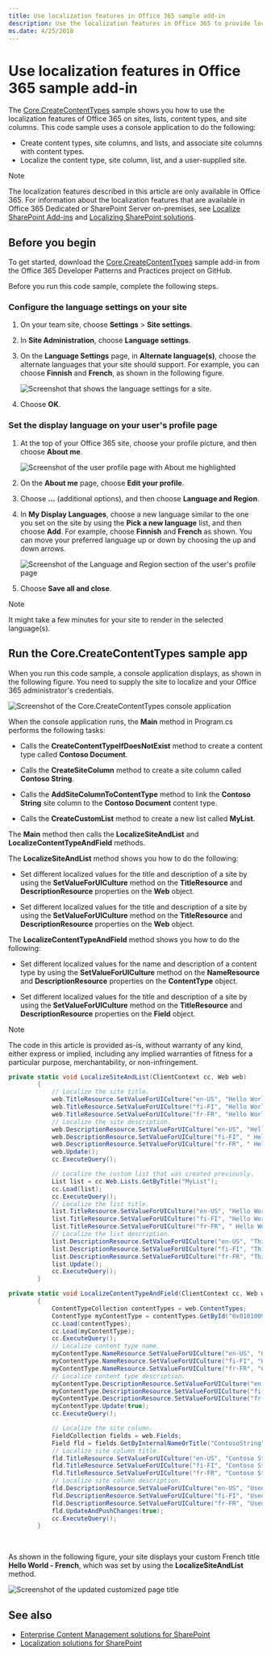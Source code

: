 ```yaml
---
title: Use localization features in Office 365 sample add-in
description: Use the localization features in Office 365 to provide localized values for SharePoint sites, lists, content types, and site columns. 
ms.date: 4/25/2018
---
```


# Use localization features in Office 365 sample add-in

The [Core.CreateContentTypes](https://github.com/SharePoint/PnP/tree/master/Samples/Core.CreateContentTypes) sample shows you how to use the localization features of Office 365 on sites, lists, content types, and site columns. This code sample uses a console application to do the following:

- Create content types, site columns, and lists, and associate site columns with content types.   
- Localize the content type, site column, list, and a user-supplied site.

> [!NOTE] 
> The localization features described in this article are only available in Office 365. For information about the localization features that are available in Office 365 Dedicated or SharePoint Server on-premises, see [Localize SharePoint Add-ins](../sp-add-ins/localize-sharepoint-add-ins.md) and [Localizing SharePoint solutions](https://msdn.microsoft.com/en-us/library/ee696750.aspx).

## Before you begin

To get started, download the [Core.CreateContentTypes](https://github.com/SharePoint/PnP/tree/master/Samples/Core.CreateContentTypes) sample add-in from the Office 365 Developer Patterns and Practices project on GitHub.

Before you run this code sample, complete the following steps.

### Configure the language settings on your site
    
1. On your team site, choose **Settings** > **Site settings**.
    
2. In **Site Administration**, choose **Language settings**.
    
3. On the **Language Settings** page, in **Alternate language(s)**, choose the alternate languages that your site should support. For example, you can choose **Finnish** and **French**, as shown in the following figure.

   ![Screenshot that shows the language settings for a site.](media/ffe149ae-17ab-4c55-a611-d47f4eb88c4e.png)
    
4. Choose **OK**.
    
### Set the display language on your user's profile page
    
1. At the top of your Office 365 site, choose your profile picture, and then choose **About me**.

   ![Screenshot of the user profile page with About me highlighted](media/764b2ac2-155b-4ce9-b8eb-3ae04ad26593.png)

2. On the **About me** page, choose **Edit your profile**.
    
3. Choose **...** (additional options), and then choose **Language and Region**.
    
4. In **My Display Languages**, choose a new language similar to the one you set on the site by using the **Pick a new language** list, and then choose **Add**. For example, choose **Finnish** and **French** as shown. You can move your preferred language up or down by choosing the up and down arrows.

   ![Screenshot of the Language and Region section of the user's profile page](media/ae5f565d-c932-43dd-9dc3-87630cee3692.png)
    
5. Choose **Save all and close**.

> [!NOTE] 
> It might take a few minutes for your site to render in the selected language(s). 


## Run the Core.CreateContentTypes sample app

When you run this code sample, a console application displays, as shown in the following figure. You need to supply the site to localize and your Office 365 administrator's credentials. 

![Screenshot of the Core.CreateContentTypes console application](media/ee806481-0089-4c65-8f8b-027bfff6ddb9.png)

When the console application runs, the **Main** method in Program.cs performs the following tasks:

- Calls the **CreateContentTypeIfDoesNotExist** method to create a content type called **Contoso Document**.
    
- Calls the **CreateSiteColumn** method to create a site column called **Contoso String**.
    
- Calls the **AddSiteColumnToContentType** method to link the **Contoso String** site column to the **Contoso Document** content type.
    
- Calls the **CreateCustomList** method to create a new list called **MyList**.

The **Main** method then calls the **LocalizeSiteAndList** and **LocalizeContentTypeAndField** methods. 

The **LocalizeSiteAndList** method shows you how to do the following:

- Set different localized values for the title and description of a site by using the **SetValueForUICulture** method on the **TitleResource** and **DescriptionResource** properties on the **Web** object.
    
- Set different localized values for the title and description of a site by using the **SetValueForUICulture** method on the **TitleResource** and **DescriptionResource** properties on the **Web** object.
    
The **LocalizeContentTypeAndField** method shows you how to do the following:

- Set different localized values for the name and description of a content type by using the **SetValueForUICulture** method on the **NameResource** and **DescriptionResource** properties on the **ContentType** object.
    
- Set different localized values for the title and description of a site by using the **SetValueForUICulture** method on the **TitleResource** and **DescriptionResource** properties on the **Field** object.
    
> [!NOTE] 
> The code in this article is provided as-is, without warranty of any kind, either express or implied, including any implied warranties of fitness for a particular purpose, merchantability, or non-infringement.

```csharp
private static void LocalizeSiteAndList(ClientContext cc, Web web)
        {
            // Localize the site title.
            web.TitleResource.SetValueForUICulture("en-US", "Hello World");
            web.TitleResource.SetValueForUICulture("fi-FI", "Hello World - Finnish");
            web.TitleResource.SetValueForUICulture("fr-FR", "Hello World - French");
            // Localize the site description.
            web.DescriptionResource.SetValueForUICulture("en-US", "Hello World site sample");
            web.DescriptionResource.SetValueForUICulture("fi-FI", " Hello World site sample - Finnish");
            web.DescriptionResource.SetValueForUICulture("fr-FR", " Hello World site sample - French");
            web.Update();
            cc.ExecuteQuery();

            // Localize the custom list that was created previously.
            List list = cc.Web.Lists.GetByTitle("MyList");
            cc.Load(list);
            cc.ExecuteQuery();
            // Localize the list title.
            list.TitleResource.SetValueForUICulture("en-US", "Hello World");
            list.TitleResource.SetValueForUICulture("fi-FI", "Hello World - Finnish");
            list.TitleResource.SetValueForUICulture("fr-FR", " Hello World - French");
            // Localize the list description.
            list.DescriptionResource.SetValueForUICulture("en-US", "This example localizes a list using CSOM.");
            list.DescriptionResource.SetValueForUICulture("fi-FI", "This example localizes a list using CSOM - Finnish.");
            list.DescriptionResource.SetValueForUICulture("fr-FR", "This example localizes a list using CSOM - French.");
            list.Update();
            cc.ExecuteQuery();
        }

private static void LocalizeContentTypeAndField(ClientContext cc, Web web)
        {
            ContentTypeCollection contentTypes = web.ContentTypes;
            ContentType myContentType = contentTypes.GetById("0x0101009189AB5D3D2647B580F011DA2F356FB2");
            cc.Load(contentTypes);
            cc.Load(myContentType);
            cc.ExecuteQuery();
            // Localize content type name.
            myContentType.NameResource.SetValueForUICulture("en-US", "Contoso Document");
            myContentType.NameResource.SetValueForUICulture("fi-FI", "Contoso Document - Finnish");
            myContentType.NameResource.SetValueForUICulture("fr-FR", "Contoso Document - French");
            // Localize content type description.
            myContentType.DescriptionResource.SetValueForUICulture("en-US", "This is the Contoso Document.");
            myContentType.DescriptionResource.SetValueForUICulture("fi-FI", " This is the Contoso Document - Finnish.");
            myContentType.DescriptionResource.SetValueForUICulture("fr-FR", " This is the Contoso Document - French.");
            myContentType.Update(true);
            cc.ExecuteQuery();

            // Localize the site column.
            FieldCollection fields = web.Fields;
            Field fld = fields.GetByInternalNameOrTitle("ContosoString");
            // Localize site column title.
            fld.TitleResource.SetValueForUICulture("en-US", "Contoso String");
            fld.TitleResource.SetValueForUICulture("fi-FI", "Contoso String - Finnish");
            fld.TitleResource.SetValueForUICulture("fr-FR", "Contoso String - French");
            // Localize site column description.
            fld.DescriptionResource.SetValueForUICulture("en-US", "Used to store Contoso specific metadata.");
            fld.DescriptionResource.SetValueForUICulture("fi-FI", "Used to store Contoso specific metadata - Finnish.");
            fld.DescriptionResource.SetValueForUICulture("fr-FR", "Used to store Contoso specific metadata - French.");
            fld.UpdateAndPushChanges(true);
            cc.ExecuteQuery();
        }
```

<br/>

As shown in the following figure, your site displays your custom French title **Hello World - French**, which was set by using the **LocalizeSiteAndList** method.

![Screenshot of the updated customized page title](media/14471283-f7b6-49ca-a507-a3e28e43ee22.png)

## See also
  
- [Enterprise Content Management solutions for SharePoint](enterprise-content-management-solutions-for-sharepoint.md)
- [Localization solutions for SharePoint](localization-solutions-for-sharepoint-2013-and-sharepoint-online.md)